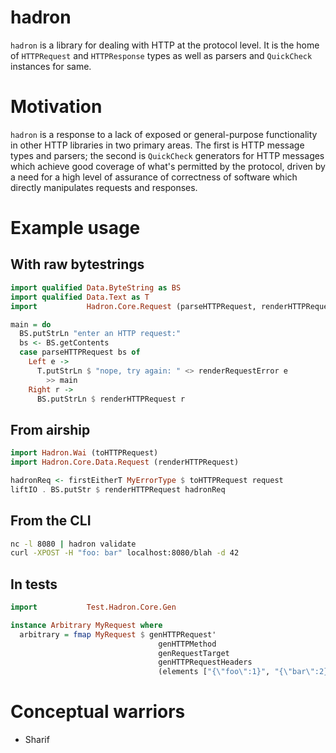 hadron
======

`hadron` is a library for dealing with HTTP at the protocol level. It
is the home of `HTTPRequest` and `HTTPResponse` types as well as
parsers and `QuickCheck` instances for same.

Motivation
==========

`hadron` is a response to a lack of exposed or general-purpose
functionality in other HTTP libraries in two primary areas. The first
is HTTP message types and parsers; the second is `QuickCheck` generators
for HTTP messages which achieve good coverage of what's permitted by
the protocol, driven by a need for a high level of assurance of
correctness of software which directly manipulates requests and
responses.

Example usage
=============

With raw bytestrings
--------------------

```haskell
import qualified Data.ByteString as BS
import qualified Data.Text as T
import           Hadron.Core.Request (parseHTTPRequest, renderHTTPRequest)

main = do
  BS.putStrLn "enter an HTTP request:"
  bs <- BS.getContents
  case parseHTTPRequest bs of
    Left e ->
      T.putStrLn $ "nope, try again: " <> renderRequestError e
        >> main
    Right r ->
      BS.putStrLn $ renderHTTPRequest r
```

From airship
------------

```haskell
import Hadron.Wai (toHTTPRequest)
import Hadron.Core.Data.Request (renderHTTPRequest)

hadronReq <- firstEitherT MyErrorType $ toHTTPRequest request
liftIO . BS.putStr $ renderHTTPRequest hadronReq
```

From the CLI
------------

```sh
nc -l 8080 | hadron validate
curl -XPOST -H "foo: bar" localhost:8080/blah -d 42
```

In tests
--------

```haskell
import           Test.Hadron.Core.Gen

instance Arbitrary MyRequest where
  arbitrary = fmap MyRequest $ genHTTPRequest'
                                 genHTTPMethod
                                 genRequestTarget
                                 genHTTPRequestHeaders
                                 (elements ["{\"foo\":1}", "{\"bar\":2}"])
```

Conceptual warriors
===================

 - Sharif
